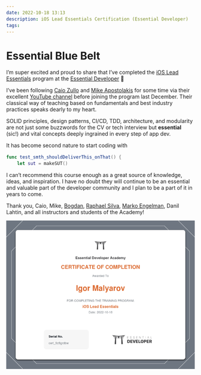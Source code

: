 ```yaml
---
date: 2022-10-18 13:13
description: iOS Lead Essentials Certification (Essential Developer)
tags:
---
```

# Essential Blue Belt

I’m super excited and proud to share that I’ve completed the [iOS Lead Essentials](https://iosacademy.essentialdeveloper.com/p/ios-lead-essentials/) program at the [Essential Developer](http://essentialdeveloper.com/) 🎉

I’ve been following [Caio Zullo](https://www.linkedin.com/in/caiozullo/) and [Mike Apostolakis](https://www.linkedin.com/in/mapostolakis/) for some time via their excellent [YouTube channel](https://youtube.com/c/EssentialDeveloper) before joining the program last December. Their classical way of teaching based on fundamentals and best industry practices speaks dearly to my heart.

SOLID principles, design patterns, CI/CD, TDD, architecture, and modularity are not just some buzzwords for the CV or tech interview but __essential__ (sic!) and vital concepts deeply ingrained in every step of app dev.

It has become second nature to start coding with

```swift
func test_smth_shouldDeliverThis_onThat() {
    let sut = makeSUT()
```

I can’t recommend this course enough as a great source of knowledge, ideas, and inspiration. I have no doubt they will continue to be an essential and valuable part of the developer community and I plan to be a part of it in years to come.

Thank you, Caio, Mike, [Bogdan](https://www.linkedin.com/in/bpoplauschi/), [Raphael Silva](https://www.linkedin.com/in/raphsilva/), [Marko Engelman](https://www.linkedin.com/in/marko-engelman/), Danil Lahtin, and all instructors and students of the Academy!

![Certificate](images/about/certificate-of-completion-for-ios-lead-essentials.png)
